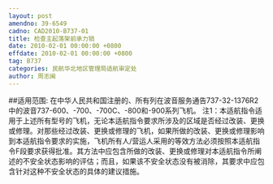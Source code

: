 ```yaml
---
layout: post
amendno: 39-6549
cadno: CAD2010-B737-01
title: 检查主起落架前承力销
date: 2010-02-01 00:00:00 +0800
effdate: 2010-02-01 00:00:00 +0800
tag: B737
categories: 民航华北地区管理局适航审定处
author: 周志闽
---
```


##适用范围:
在中华人民共和国注册的、所有列在波音服务通告737-32-1376R2中的波音737-600、-700、-700C、-800和-900系列飞机。
注1：本适航指令适用于上述所有型号的飞机，无论本适航指令要求所涉及的区域是否经过改装、更换或修理。对那些经过改装、更换或修理的飞机，如果所做的改装、更换或修理影响到本适航指令要求的实施，飞机所有人/营运人采用的等效方法必须按照本适航指令F段要求获得批准。其方法中应包含所做的改装、更换或修理对本适航指令所阐述的不安全状态影响的评估；而且，如果该不安全状态没有被消除，其要求中应包含针对这种不安全状态的具体的建议措施。

